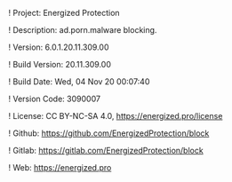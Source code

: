 ! Project: Energized Protection

! Description: ad.porn.malware blocking.

! Version: 6.0.1.20.11.309.00

! Build Version: 20.11.309.00

! Build Date: Wed, 04 Nov 20 00:07:40

! Version Code: 3090007

! License: CC BY-NC-SA 4.0, https://energized.pro/license

! Github: https://github.com/EnergizedProtection/block

! Gitlab: https://gitlab.com/EnergizedProtection/block


! Web: https://energized.pro
